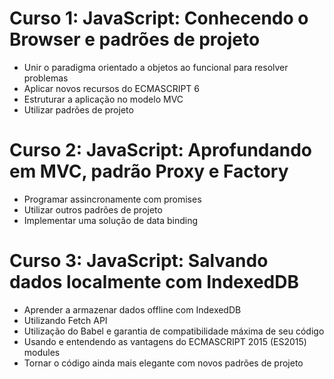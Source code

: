 # Curso 1: JavaScript: Conhecendo o Browser e padrões de projeto

 - Unir o paradigma orientado a objetos ao funcional para resolver problemas
 - Aplicar novos recursos do ECMASCRIPT 6
 - Estruturar a aplicação no modelo MVC
 - Utilizar padrões de projeto

# Curso 2: JavaScript: Aprofundando em MVC, padrão Proxy e Factory

 - Programar assincronamente com promises
 - Utilizar outros padrões de projeto
 - Implementar uma solução de data binding

# Curso 3: JavaScript: Salvando dados localmente com IndexedDB

 - Aprender a armazenar dados offline com IndexedDB
 - Utilizando Fetch API
 - Utilização do Babel e garantia de compatibilidade máxima de seu código
 - Usando e entendendo as vantagens do ECMASCRIPT 2015 (ES2015) modules
 - Tornar o código ainda mais elegante com novos padrões de projeto
